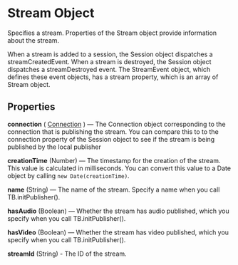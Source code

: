 # Stream Object

Specifies a stream. Properties of the Stream object provide information about the stream.

When a stream is added to a session, the Session object dispatches a streamCreatedEvent. When a stream is destroyed, the Session object dispatches a streamDestroyed event. The StreamEvent object, which defines these event objects, has a stream property, which is an array of Stream object. 


## Properties

**connection** ( [Connection](connection.md) ) — The Connection object corresponding to the connection that is publishing the stream. You can compare this to to the connection property of the Session object to see if the stream is being published by the local publisher

**creationTime** (Number) — The timestamp for the creation of the stream. This value is calculated in milliseconds. You can convert this value to a Date object by calling `new Date(creationTime)`.

**name** (String) — The name of the stream. Specify a name when you call TB.initPublisher().

**hasAudio** (Boolean) — Whether the stream has audio published, which you specify when you call TB.initPublisher().

**hasVideo** (Boolean) — Whether the stream has video published, which you specify when you call TB.initPublisher().

**streamId** (String) - The ID of the stream.

